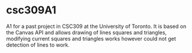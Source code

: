 csc309A1
========

A1 for a past project in CSC309 at the University of Toronto. It is based on the Canvas API and allows drawing of lines
squares and triangles, modifying current squares and triangles works however could not get detection of lines to work.
